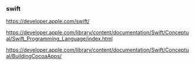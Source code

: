 ### swift

https://developer.apple.com/swift/

https://developer.apple.com/library/content/documentation/Swift/Conceptual/Swift_Programming_Language/index.html

https://developer.apple.com/library/content/documentation/Swift/Conceptual/BuildingCocoaApps/

